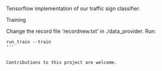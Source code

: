 Tensorflow implementation of our traffic sign classifier.

Training

Change the record file 'recordnew.txt' in ./data_provider.
Run:
```shell
run_train --train
'''


Contributions to this project are welcome.
